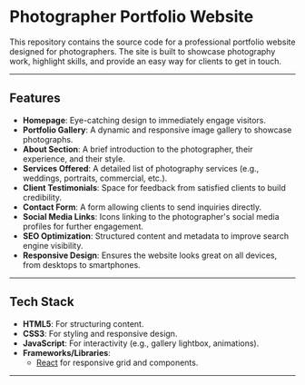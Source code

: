 # Photographer Portfolio Website

This repository contains the source code for a professional portfolio website designed for photographers. The site is built to showcase photography work, highlight skills, and provide an easy way for clients to get in touch.

---

## Features

- **Homepage**: Eye-catching design to immediately engage visitors.
- **Portfolio Gallery**: A dynamic and responsive image gallery to showcase photographs.
- **About Section**: A brief introduction to the photographer, their experience, and their style.
- **Services Offered**: A detailed list of photography services (e.g., weddings, portraits, commercial, etc.).
- **Client Testimonials**: Space for feedback from satisfied clients to build credibility.
- **Contact Form**: A form allowing clients to send inquiries directly.
- **Social Media Links**: Icons linking to the photographer's social media profiles for further engagement.
- **SEO Optimization**: Structured content and metadata to improve search engine visibility.
- **Responsive Design**: Ensures the website looks great on all devices, from desktops to smartphones.

---

## Tech Stack

- **HTML5**: For structuring content.
- **CSS3**: For styling and responsive design.
- **JavaScript**: For interactivity (e.g., gallery lightbox, animations).
- **Frameworks/Libraries**:
  - [React](https://react.dev/) for responsive grid and components.



---

